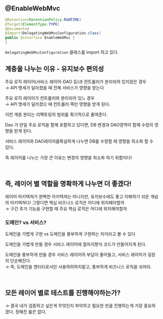 ## @EnableWebMvc
```java
@Retention(RetentionPolicy.RUNTIME)
@Target(ElementType.TYPE)
@Documented
@Import(DelegatingWebMvcConfiguration.class)
public @interface EnableWebMvc {
}
```
`DelegatingWebMvcConfiguration` 클래스를 import 하고 있다.

## 계층을 나누는 이유 - 유지보수 편의성
주요 로직 레이어(서비스 레이어-DAO 등)과 컨트롤러가 분리되어 있지않은 경우  
→ API 명세가 달라졌을 때 전체 서비스가 영향을 받는다

주요 로직 레이어가 컨트롤러와 분리되어 있느 경우  
→ API 명세가 달라졌으 때 컨트롤러 쪽만 영향을 받게 된다.

이런 계층 분리는 리팩토링의 범위를 획기적으로 줄여준다.

Dao 가 만일 주요 로직을 함께 포함하고 있다면, DB 변경과 DAO영역이 함께 수정의 영향을 받게 된다.

서비스 레이어와 DAO레이어를확실하게 나누면 DB를 수정할 때 영향을 최소화 할 수 있다.

즉 레이어를 나누는 가장 큰 이유는 변경의 영향을 최소화 하기 위함이다!

<br>

## 즉, 레이어 별 역할을 명확하게 나누면 더 좋겠다!
레이어 아키텍쳐가 완벽한 아키텍쳐는 아니지만, 유지보수에도 좋고 이해하기 쉬운 개념의 아키텍쳐다!
그렇다면 핵심 비즈니스 로직은 어디에 위치해야할까   
→ 구간 추가 기능을 구현할 때 주요 핵심 로직은 어디에 위치해야할까

### 도메인? vs 서비스?
도메인을 가볍게 구현 vs 도메인을 풍부하게 구현하는 차이라고 볼 수 있다

도메인을 가볍게 만들 경우 서비스 레이어에 절차지향식 코드가 만들어지게 된다.

도메인을 풍부하게 만들 경우 서비스 레이어의 부담이 줄어들고, 서비스 레이어가 굉장히 단순해진다.  
→ 즉, 도메인을 엔티티로서만 사용하려하지말고, 풍부하게 비즈니스 로직을 섞어라.

<br>

## 모든 레이어 별로 테스트를 진행해야하는가? 
→ 결국 내가 검증하고 싶은게 무엇인지 파악하고 필요한 만큼 진행하는게 가장 중요하겠다. 정해진 룰은 없다.